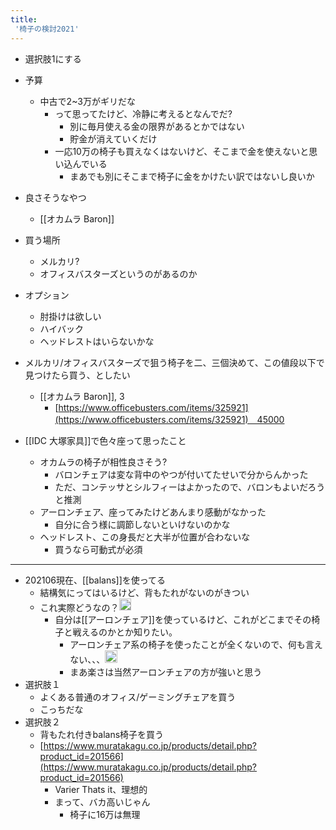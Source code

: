 ```yaml
---
title:
 '椅子の検討2021'
---
```



- 選択肢1にする

- 予算
    - 中古で2~3万がギリだな
        - って思ってたけど、冷静に考えるとなんでだ?
            - 別に毎月使える金の限界があるとかではない
            - 貯金が消えていくだけ
        - 一応10万の椅子も買えなくはないけど、そこまで金を使えないと思い込んでいる
            - まあでも別にそこまで椅子に金をかけたい訳ではないし良いか
- 良さそうなやつ
    - [[オカムラ Baron]]
- 買う場所
    - メルカリ?
    - オフィスバスターズというのがあるのか
- オプション
    - 肘掛けは欲しい
    - ハイバック
    - ヘッドレストはいらないかな
- メルカリ/オフィスバスターズで狙う椅子を二、三個決めて、この値段以下で見つけたら買う、としたい
    - [[オカムラ Baron]], 3
        - [https://www.officebusters.com/items/325921](https://www.officebusters.com/items/325921)　45000

- [[IDC 大塚家具]]で色々座って思ったこと
    - オカムラの椅子が相性良さそう?
        - バロンチェアは変な背中のやつが付いてたせいで分からんかった
        - ただ、コンテッサとシルフィーはよかったので、バロンもよいだろうと推測
    - アーロンチェア、座ってみたけどあんまり感動がなかった
        - 自分に合う様に調節しないといけないのかな
    - ヘッドレスト、この身長だと大半が位置が合わないな
        - 買うなら可動式が必須
---
- 202106現在、[[balans]]を使ってる
    - 結構気にってはいるけど、背もたれがないのがきつい
    - これ実際どうなの？<img src='https://scrapbox.io/api/pages/blu3mo-public/tkgshn/icon' alt='tkgshn.icon' height="19.5"/>
        - 自分は[[アーロンチェア]]を使っているけど、これがどこまでその椅子と戦えるのかとか知りたい。
            - アーロンチェア系の椅子を使ったことが全くないので、何も言えない、、、<img src='https://scrapbox.io/api/pages/blu3mo-public/blu3mo/icon' alt='blu3mo.icon' height="19.5"/>
            - まあ楽さは当然アーロンチェアの方が強いと思う
- 選択肢１
    - よくある普通のオフィス/ゲーミングチェアを買う
    - こっちだな
- 選択肢２
    - 背もたれ付きbalans椅子を買う
    - [https://www.muratakagu.co.jp/products/detail.php?product_id=201566](https://www.muratakagu.co.jp/products/detail.php?product_id=201566)
        - Varier Thats it、理想的
        - まって、バカ高いじゃん
            - 椅子に16万は無理

